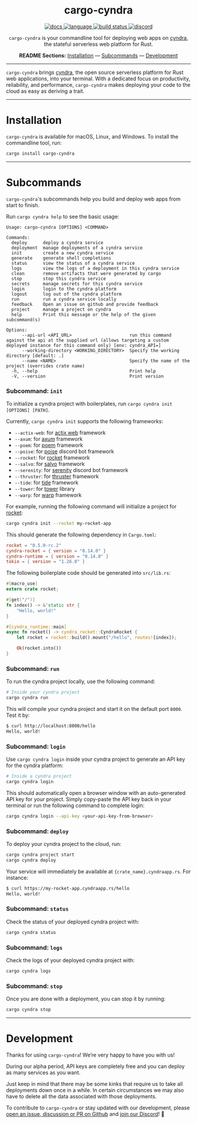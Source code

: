 <!-- markdownlint-disable -->
<div align="center">

# cargo-cyndra

<p align=center>
  <a href="https://docs.rs/cyndra-service">
    <img alt="docs" src="https://img.shields.io/badge/docs-reference-orange">
  </a>
  <a href="https://github.com/cyndra-hq/cyndra/search?l=rust">
    <img alt="language" src="https://img.shields.io/badge/language-Rust-orange.svg">
  </a>
  <a href="https://circleci.com/gh/cyndra-hq/cyndra/">
    <img alt="build status" src="https://circleci.com/gh/cyndra-hq/cyndra.svg?style=shield"/>
  </a>
  <a href="https://discord.gg/H33rRDTm3p">
    <img alt="discord" src="https://img.shields.io/discord/803236282088161321?logo=discord"/>
  </a>
</p>
<!-- markdownlint-restore -->
<!-- markdownlint-disable MD001 -->

`cargo-cyndra` is your commandline tool for deploying web apps on [cyndra](https://www.cyndra.rs/), the stateful serverless web platform for Rust.

**README Sections:** [Installation](#installation) — [Subcommands](#subcommands) — [Development](#development)

</div>

---

`cargo-cyndra` brings [cyndra](https://www.cyndra.rs/), the open source serverless platform for Rust web applications, into your terminal. With a dedicated focus on productivity, reliability, and performance, `cargo-cyndra` makes deploying your code to the cloud as easy as deriving a trait.

---

<!-- markdownlint-disable-next-line -->
<a id="installation"><h1>Installation</h1></a>

`cargo-cyndra` is available for macOS, Linux, and Windows. To install the commandline tool, run:

```bash
cargo install cargo-cyndra
```

---

<!-- markdownlint-disable-next-line -->
<a id="subcommands"><h1>Subcommands</h1></a>

`cargo-cyndra`'s subcommands help you build and deploy web apps from start to finish.

Run `cargo cyndra help` to see the basic usage:

```text
Usage: cargo-cyndra [OPTIONS] <COMMAND>

Commands:
  deploy      deploy a cyndra service
  deployment  manage deployments of a cyndra service
  init        create a new cyndra service
  generate    generate shell completions
  status      view the status of a cyndra service
  logs        view the logs of a deployment in this cyndra service
  clean       remove artifacts that were generated by cargo
  stop        stop this cyndra service
  secrets     manage secrets for this cyndra service
  login       login to the cyndra platform
  logout      log out of the cyndra platform
  run         run a cyndra service locally
  feedback    Open an issue on github and provide feedback
  project     manage a project on cyndra
  help        Print this message or the help of the given subcommand(s)

Options:
      --api-url <API_URL>                      run this command against the api at the supplied url (allows targeting a custom deployed instance for this command only) [env: cyndra_API=]
      --working-directory <WORKING_DIRECTORY>  Specify the working directory [default: .]
      --name <NAME>                            Specify the name of the project (overrides crate name)
  -h, --help                                   Print help
  -V, --version                                Print version
```

### Subcommand: `init`

To initialize a cyndra project with boilerplates, run `cargo cyndra init [OPTIONS] [PATH]`.

Currently, `cargo cyndra init` supports the following frameworks:

- `--actix-web`: for [actix web](https://actix.rs/) framework
- `--axum`: for [axum](https://github.com/tokio-rs/axum) framework
- `--poem`: for [poem](https://github.com/poem-web/poem) framework
- `--poise`: for [poise](https://github.com/serenity-rs/poise) discord bot framework
- `--rocket`: for [rocket](https://rocket.rs/) framework
- `--salvo`: for [salvo](https://salvo.rs/) framework
- `--serenity`: for [serenity](https://github.com/serenity-rs/serenity) discord bot framework
- `--thruster`: for [thruster](https://github.com/thruster-rs/Thruster) framework
- `--tide`: for [tide](https://github.com/http-rs/tide) framework
- `--tower`: for [tower](https://github.com/tower-rs/tower) library
- `--warp`: for [warp](https://github.com/seanmonstar/warp) framework

For example, running the following command will initialize a project for [rocket](https://rocket.rs/):

```sh
cargo cyndra init --rocket my-rocket-app
```

This should generate the following dependency in `Cargo.toml`:

```toml
rocket = "0.5.0-rc.2"
cyndra-rocket = { version = "0.14.0" }
cyndra-runtime = { version = "0.14.0" }
tokio = { version = "1.26.0" }
```

The following boilerplate code should be generated into `src/lib.rs`:

```rust
#[macro_use]
extern crate rocket;

#[get("/")]
fn index() -> &'static str {
    "Hello, world!"
}

#[cyndra_runtime::main]
async fn rocket() -> cyndra_rocket::CyndraRocket {
    let rocket = rocket::build().mount("/hello", routes![index]);

    Ok(rocket.into())
}
```

### Subcommand: `run`

To run the cyndra project locally, use the following command:

```sh
# Inside your cyndra project
cargo cyndra run
```

This will compile your cyndra project and start it on the default port `8000`. Test it by:

```sh
$ curl http://localhost:8000/hello
Hello, world!
```

### Subcommand: `login`

Use `cargo cyndra login` inside your cyndra project to generate an API key for the cyndra platform:

```sh
# Inside a cyndra project
cargo cyndra login
```

This should automatically open a browser window with an auto-generated API key for your project. Simply copy-paste the API key back in your terminal or run the following command to complete login:

```sh
cargo cyndra login --api-key <your-api-key-from-browser>
```

### Subcommand: `deploy`

To deploy your cyndra project to the cloud, run:

```sh
cargo cyndra project start
cargo cyndra deploy
```

Your service will immediately be available at `{crate_name}.cyndraapp.rs`. For instance:

```sh
$ curl https://my-rocket-app.cyndraapp.rs/hello
Hello, world!
```

### Subcommand: `status`

Check the status of your deployed cyndra project with:

```sh
cargo cyndra status
```

### Subcommand: `logs`

Check the logs of your deployed cyndra project with:

```sh
cargo cyndra logs
```

### Subcommand: `stop`

Once you are done with a deployment, you can stop it by running:

```sh
cargo cyndra stop
```

---

<!-- markdownlint-disable-next-line -->
<a id="development"><h1>Development</h1></a>

Thanks for using `cargo-cyndra`! We’re very happy to have you with us!

During our alpha period, API keys are completely free and you can deploy as many services as you want.

Just keep in mind that there may be some kinks that require us to take all deployments down once in a while. In certain circumstances we may also have to delete all the data associated with those deployments.

To contribute to `cargo-cyndra` or stay updated with our development, please [open an issue, discussion or PR on Github](https://github.com/cyndra-hq/cyndra) and [join our Discord](https://discord.gg/H33rRDTm3p)! 🚀
